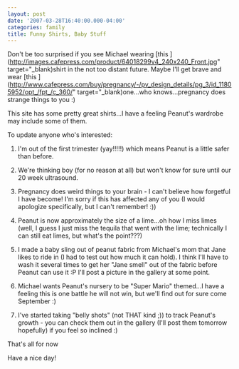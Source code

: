 ```yaml
---
layout: post
date: '2007-03-28T16:40:00.000-04:00'
categories: family
title: Funny Shirts, Baby Stuff
---
```


Don't be too surprised if you see Michael wearing [this ](http://images.cafepress.com/product/64018299v4_240x240_Front.jpg" target="_blank)shirt in the not too distant future.  Maybe I'll get brave and wear [this ](http://www.cafepress.com/buy/pregnancy/-/pv_design_details/pg_3/id_11805952/opt_/fpt_/c_360/" target="_blank)one...who knows...pregnancy does strange things to you :)

This site has some pretty great shirts...I have a feeling Peanut's wardrobe may include some of them.

To update anyone who's interested:

1. I'm out of the first trimester (yay!!!!!) which means Peanut is a little safer than before.

2. We're thinking boy (for no reason at all) but won't know for sure until our 20 week ultrasound.

3. Pregnancy does weird things to your brain - I can't believe how forgetful I have become!  I'm sorry if this has affected any of you (I would apologize specifically, but I can't remember! :))

4. Peanut is now approximately the size of a lime...oh how I miss limes (well, I guess I just miss the tequila that went with the lime; technically I can still eat limes, but what's the point???)

5. I made a baby sling out of peanut fabric from Michael's mom that Jane likes to ride in (I had to test out how much it can hold).  I think I'll have to wash it several times to get her "Jane smell" out of the fabric before Peanut can use it :P I'll post a picture in the gallery at some point.

6. Michael wants Peanut's nursery to be "Super Mario" themed...I have a feeling this is one battle he will not win, but we'll find out for sure come September :)

7. I've started taking "belly shots" (not THAT kind ;)) to track Peanut's growth - you can check them out in the gallery (I'll post them tomorrow hopefully) if you feel so inclined :)

That's all for now

Have a nice day!
